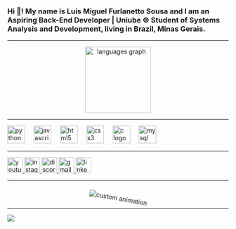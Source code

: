 <h3 align="left">Hi 👋! My name is Luis Miguel Furlanetto Sousa and I am an Aspiring Back-End Developer | Uniube © Student of Systems Analysis and Development, living in Brazil, Minas Gerais.</h3>

---

<div align="center">
  <img src="https://github-readme-stats.vercel.app/api/top-langs?username=LuisMiguelFurlanettoSousa&locale=en&hide_title=true&layout=compact&card_width=320&langs_count=5&theme=aura_dark&hide_border=true" height="150" alt="languages graph" />
</div>

---

<div align="left">
  <img src="https://cdn.jsdelivr.net/gh/devicons/devicon/icons/python/python-original.svg" height="40" alt="python logo" />
  <img width="12" />
  <img src="https://cdn.jsdelivr.net/gh/devicons/devicon/icons/javascript/javascript-original.svg" height="40" alt="javascript logo" />
  <img width="12" />
  <img src="https://cdn.jsdelivr.net/gh/devicons/devicon/icons/html5/html5-original.svg" height="40" alt="html5 logo" />
  <img width="12" />
  <img src="https://cdn.jsdelivr.net/gh/devicons/devicon/icons/css3/css3-original.svg" height="40" alt="css3 logo" />
  <img width="12" />
  <img src="https://cdn.jsdelivr.net/gh/devicons/devicon/icons/c/c-original.svg" height="40" alt="c logo" />
  <img width="12" />
  <img src="https://cdn.jsdelivr.net/gh/devicons/devicon/icons/mysql/mysql-original.svg" height="40" alt="mysql logo" />
</div>

---

<div align="left">
  <a href="https://www.youtube.com/@LuisMiguelChannel" target="_blank">
    <img src="https://img.shields.io/static/v1?message=Youtube&logo=youtube&label=&color=FF0000&logoColor=white&labelColor=&style=for-the-badge" height="35" alt="youtube logo" />
  </a>
  <a href="https://www.instagram.com/luis.miguel.dev/" target="_blank">
    <img src="https://img.shields.io/static/v1?message=Instagram&logo=instagram&label=&color=E4405F&logoColor=white&labelColor=&style=for-the-badge" height="35" alt="instagram logo" />
  </a>
  <a href="#LuisMiguelFurlanettoSousa" target="_blank">
    <img src="https://img.shields.io/static/v1?message=Discord&logo=discord&label=&color=7289DA&logoColor=white&labelColor=&style=for-the-badge" height="35" alt="discord logo" />
  </a>
  <a href="mailto:contato.luismiguel@gmail.com" target="_blank">
    <img src="https://img.shields.io/static/v1?message=Gmail&logo=gmail&label=&color=D14836&logoColor=white&labelColor=&style=for-the-badge" height="35" alt="gmail logo" />
  </a>
  <a href="https://www.linkedin.com/in/luismiguelfurlanetto/" target="_blank">
    <img src="https://img.shields.io/static/v1?message=LinkedIn&logo=linkedin&label=&color=0077B5&logoColor=white&labelColor=&style=for-the-badge" height="35" alt="linkedin logo" />
  </a>
</div>

---

<br clear="both">

<div align="center">
  <img src="https://via.placeholder.com/150x150.png?text=Custom+Animation" alt="custom animation" style="animation: rotate 3s infinite linear;" />
</div>

<style>
  @keyframes rotate {
    from {
      transform: rotate(0deg);
    }
    to {
      transform: rotate(360deg);
    }
  }
</style>



---
[![](https://visitcount.itsvg.in/api?id=LuisMIguelFurlanettoSousa&icon=5&color=6)](https://visitcount.itsvg.in)

<!-- Proudly created with GPRM ( https://gprm.itsvg.in ) -->
